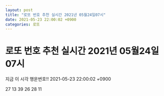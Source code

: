 ```yaml
---
layout: post
title: "로또 번호 추천 실시간 2021년 05월24일07시"
date: 2021-05-23 22:00:02 +0900
categories: 로또
---
```


# 로또 번호 추천 실시간 2021년 05월24일07시

지금 이 시각 행운번호!! 2021-05-23 22:00:02 +0900

 27  13  39  26  28  11 

